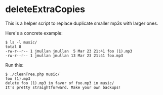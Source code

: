 deleteExtraCopies
=================

This is a helper script to replace duplicate smaller mp3s with larger ones.

Here's a concrete example:

    $ ls -l music/
    total 8
    -rw-r--r-- 1 jmullan jmullan  5 Mar 23 21:41 foo (1).mp3
    -rw-r--r-- 1 jmullan jmullan 13 Mar 23 21:41 foo.mp3

Run this:

    $ ./cleanTree.php music/
    foo (1).mp3
    delete foo (1).mp3 in favor of foo.mp3 in music/
    It's pretty straightforward. Make your own backups!
